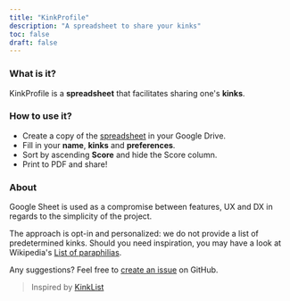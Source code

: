 ```yaml
---
title: "KinkProfile"
description: "A spreadsheet to share your kinks"
toc: false
draft: false
---
```


### What is it?
KinkProfile is a **spreadsheet** that facilitates sharing one's **kinks**.

### How to use it?
- Create a copy of the [spreadsheet](https://docs.google.com/spreadsheets/d/1VlJ-tK1PlcJJvvqH68nZaKnhVq168_p5UDRXH5R73CM/) in your Google Drive.
- Fill in your **name**, **kinks** and **preferences**.
- Sort by ascending **Score** and hide the Score column.
- Print to PDF and share!

### About
Google Sheet is used as a compromise between features, UX and DX in regards to the simplicity of the project.

The approach is opt-in and personalized: we do not provide a list of predetermined kinks. Should you need inspiration, you may have a look at Wikipedia's [List of paraphilias](https://en.wikipedia.org/wiki/List_of_paraphilias).

Any suggestions? Feel free to [create an issue](https://github.com/inwardmovement/kinkprofile/issues/new) on GitHub.

> Inspired by [KinkList](https://cdn.rawgit.com/Goctionni/KinkList/master/v1.0.2.html)
